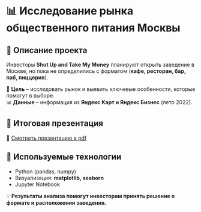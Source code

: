 # 📊 Исследование рынка общественного питания Москвы  

## 📝 Описание проекта  
Инвесторы **Shut Up and Take My Money** планируют открыть заведение в Москве, но пока не определились с форматом (**кафе, ресторан, бар, паб, пиццерия**).  

📌 **Цель** – исследовать рынок и выявить ключевые особенности, которые помогут в выборе.  
📊 **Данные** – информация из **Яндекс Карт и Яндекс Бизнес** (лето 2022).  

## 📎 Итоговая презентация  
🔗 [Смотреть презентацию в pdf](https://disk.yandex.ru/i/PtVkcRensKxvVA) 

## 🔧 Используемые технологии  
- Python (pandas, numpy)  
- Визуализация: **matplotlib, seaborn**  
- Jupyter Notebook  

💡 **Результаты анализа помогут инвесторам принять решение о формате и расположении заведения.**
